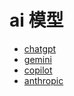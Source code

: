 # ai 模型

- [chatgpt](https://chatgpt.com/)
- [gemini](https://gemini.google.com/)
- [copilot](https://copilot.microsoft.com/)
- [anthropic](https://www.anthropic.com/)
